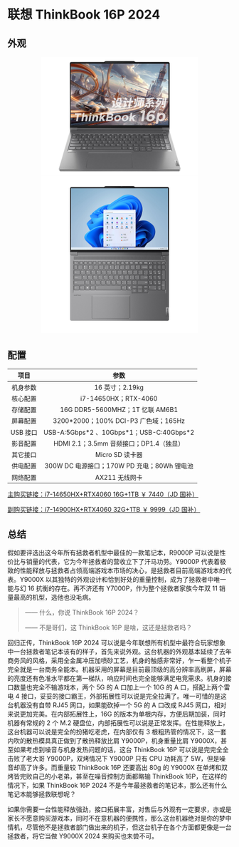 # 联想 ThinkBook 16P 2024

## 外观

<div style="margin: 0 auto; text-align: center; width: 70%"><img src="./assets/联想ThinkBook 16P 2024.png" /></div>

<div style="margin: 0 auto; text-align: center; width: 70%"><img src="./assets/联想ThinkBook 16P 2024平.png" /></div>

## 配置

|   项目   |                    参数                     |
| :------: | :-----------------------------------------: |
| 机身参数 |               16 英寸；2.19kg               |
| 核心配置 |            i7-14650HX；RTX-4060             |
| 存储配置 |       16G DDR5-5600MHZ；1T 忆联 AM6B1       |
| 屏幕配置 |    3200\*2000；100% DCI-P3 广色域；165Hz    |
| USB 接口 | USB-A:5Gbps\*2 、10Gbps\*1；USB-C:40Gbps\*2 |
| 影音配置 |   HDMI 2.1；3.5mm 音频接口；DP1.4（独显）   |
| 其它接口 |               Micro SD 读卡器               |
| 供电配置 | 300W DC 电源接口；170W PD 充电；80Wh 锂电池 |
| 网络配置 |               AX211 无线网卡                |

[主购买链接：i7-14650HX+RTX4060 16G+1TB ￥ 7440（JD 国补）](https://3.cn/2b2-lBnT)

[副购买链接：i7-14900HX+RTX4060 32G+1TB ￥ 9999（JD 国补）](https://3.cn/2-b2lFIu)

## 总结

假如要评选出这今年所有拯救者机型中最佳的一款笔记本，R9000P 可以说是性价比与销量的代表，它为今年拯救者的营收立下了汗马功劳。Y9000P 代表着极致的性能释放与拯救者占领高端游戏本市场的决心，是拯救者目前高端游戏本的代表。Y9000X 以其独特的外观设计和恰到好处的重量控制，成为了拯救者中唯一能与幻 16 抗衡的存在。再不济还有 Y7000P，作为整个拯救者家族今年双 11 销量最高的机型，选他也没毛病。

> —— 什么，你说 ThinkBook 16P 2024？
>
> —— 不是哥们，这 ThinkBook 16P 是啥，这还是拯救者吗？

回归正传，ThinkBook 16P 2024 可以说是今年联想所有机型中最符合玩家想象中一台拯救者笔记本该有的样子，首先来说外观。这台机器的外观基本延续了去年商务风的风格，采用全金属冲压加喷砂工艺，机身的触感非常好，乍一看整个机子完全就是一台商务全能本。机器采用的屏幕是目前最顶级的高分辨率高刷屏，屏幕的亮度还有色准水平都在第一梯队，响应时间也完全能够满足电竞需求。机身的接口数量也完全不输游戏本，两个 5G 的 A 口加上一个 10G 的 A 口，搭配上两个雷电 4 接口，妥妥的接口霸王，外部拓展性可以说是完全拉满了。唯一可惜的是这台机器没有自带 RJ45 网口，如果能砍掉一个 5G 的 A 口改成 RJ45 网口，相对来说更加完美。在内部拓展性上，16G 的版本为单根内存，方便后期加装，同时机器有常规的 2 个 M.2 硬盘位，内部拓展性可以说是正常发挥。在性能释放上，这台机器可以说是完全的扮猪吃老虎，在内部仅有 3 根粗热管的情况下，这一套内吹的散热模具真正做到了散热释放比肩 Y9000P，机身重量比肩 Y9000X，甚至如果考虑到噪音与机身发热问题的话，这台 ThinkBook 16P 可以说是完完全全击败了老大哥 Y9000P，双烤情况下 Y9000P 只有 CPU 功耗高了 5W，但是噪音却高了许多。而重量较 ThinkBook 16P 还要高出 80g 的 Y9000X 在单烤和双烤皆完败自己的小老弟，甚至在噪音控制方面都略输 ThinkBook 16P，在这样的情况下，如果 ThinkBook 16P 2024 不是今年最拯救者的笔记本，那么还有什么笔记本能够拯救联想呢？

如果你需要一台性能释放强劲，接口拓展丰富，对售后与外观有一定要求，亦或是家长不愿意购买游戏本，同时不在意机器的便携性，那么这台机器绝对是你的梦中情机，尽管他不是拯救者部门做出来的机子，但这台机子在各个方面都更像是一台拯救者，将它当做 Y9000X 2024 来购买也未尝不可。
